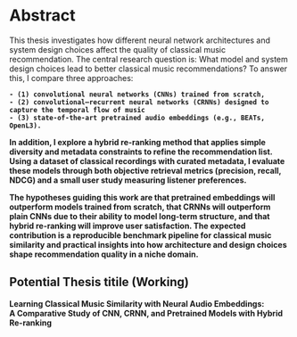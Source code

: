 # Abstract
This thesis investigates how different neural network architectures and system design choices affect the quality of classical music recommendation. The central research question is: What model and system design choices lead to better classical music recommendations? To answer this, I compare three approaches: <b>
```
- (1) convolutional neural networks (CNNs) trained from scratch, 
- (2) convolutional–recurrent neural networks (CRNNs) designed to capture the temporal flow of music
- (3) state-of-the-art pretrained audio embeddings (e.g., BEATs, OpenL3). 
```
<b>In addition, I explore a hybrid re-ranking method that applies simple diversity and metadata constraints to refine the recommendation list. Using a dataset of classical recordings with curated metadata, I evaluate these models through both objective retrieval metrics (precision, recall, NDCG) and a small user study measuring listener preferences. 

<b>The hypotheses guiding this work are that pretrained embeddings will outperform models trained from scratch, that CRNNs will outperform plain CNNs due to their ability to model long-term structure, and that hybrid re-ranking will improve user satisfaction. The expected contribution is a reproducible benchmark pipeline for classical music similarity and practical insights into how architecture and design choices shape recommendation quality in a niche domain.

## Potential Thesis titile (Working)
**Learning Classical Music Similarity with Neural Audio Embeddings:  
A Comparative Study of CNN, CRNN, and Pretrained Models with Hybrid Re-ranking**
